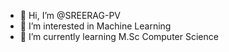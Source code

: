 - 👋 Hi, I’m @SREERAG-PV
- 👀 I’m interested in Machine Learning
- 🌱 I’m currently learning M.Sc Computer Science
  <!---
- 💞️ I’m looking to collaborate on ...
  --->
- 📫 How to reach me ...

<!---
SREERAG-PV/SREERAG-PV is a ✨ special ✨ repository because its `README.md` (this file) appears on your GitHub profile.
You can click the Preview link to take a look at your changes.
--->
